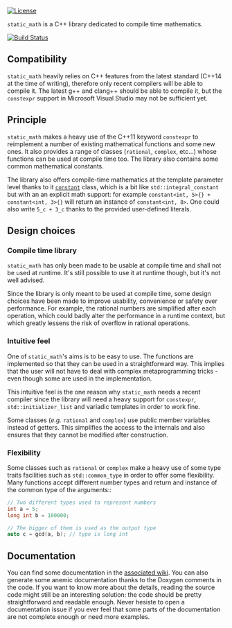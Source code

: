 [![License](http://img.shields.io/:license-mit-blue.svg)](http://doge.mit-license.org)

`static_math` is a C++ library dedicated to compile time mathematics.

[![Build Status](https://travis-ci.org/Morwenn/static_math.svg?branch=master)](https://travis-ci.org/Morwenn/static_math)

## Compatibility

`static_math` heavily relies on C++ features from the latest standard (C++14 at the
time of writing), therefore only recent compilers will be able to compile it. The
latest g++ and clang++ should be able to compile it, but the `constexpr` support in
Microsoft Visual Studio may not be sufficient yet.

## Principle

`static_math` makes a heavy use of the C++11 keyword `constexpr` to reimplement
a number of existing mathematical functions and some new ones. It also provides
a range of classes (`rational`, `complex`, etc...) whose functions can be used
at compile time too. The library also contains some common mathematical constants.

The library also offers compile-time mathematics at the template parameter level
thanks to it [`constant`](https://github.com/Morwenn/static_math/wiki/Integral-constants)
class, which is a bit like `std::integral_constant` but with an an explicit math
support: for example `constant<int, 5>{} + constant<int, 3>{}` will return an
instance of `constant<int, 8>`. One could also write `5_c + 3_c` thanks to the
provided user-defined literals.

## Design choices

### Compile time library

`static_math` has only been made to be usable at compile time and shall not be
used at runtime. It's still possible to use it at runtime though, but it's not
well advised.

Since the library is only meant to be used at compile time, some design choices
have been made to improve usability, convenience or safety over performance. For
example, the rational numbers are simplified after each operation, which could
badly alter the performance in a runtime context, but which greatly lessens the
risk of overflow in rational operations.

### Intuitive feel

One of `static_math`'s aims is to be easy to use. The functions are implemented
so that they can be used in a straightforward way. This implies that the user will
not have to deal with complex metaprogramming tricks - even though some are used in
the implementation.

This intuitive feel is the one reason why `static_math` needs a recent compiler
since the library will need a heavy support for `constexpr`, `std::initializer_list`
and variadic templates in order to work fine.

Some classes (*e.g.* `rational` and `complex`) use public member variables instead
of getters. This simplifies the access to the internals and also ensures that they
cannot be modified after construction.

### Flexibility

Some classes such as `rational` or `complex` make a heavy use of some type traits
facilities such as `std::common_type` in order to offer some flexibility. Many
functions accept different number types and return and instance of the common type
of the arguments::

```cpp
// Two different types used to represent numbers
int a = 5;
long int b = 100000;

// The bigger of them is used as the output type
auto c = gcd(a, b); // type is long int
```

## Documentation

You can find some documentation in the [associated wiki](https://github.com/Morwenn/static_math/wiki).
You can also generate some anemic documentation thanks to the Doxygen comments in
the code. If you want to know more about the details, reading the source code might
still be an interesting solution: the code should be pretty straightforward and
readable enough. Never hesiste to open a documentation issue if you ever feel that
some parts of the documentation are not complete enough or need more examples.
